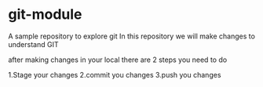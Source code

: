 # git-module

A sample repository to explore git
In this repository we will make changes to understand GIT

after making changes in your local
there are 2 steps you need to do

1.Stage your changes
2.commit you changes
3.push you changes

